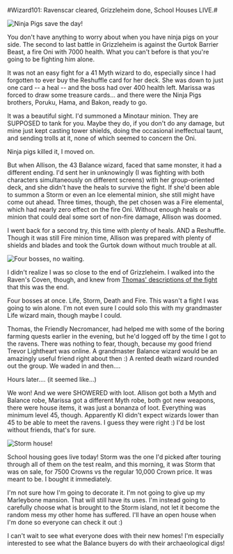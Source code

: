 #Wizard101: Ravenscar cleared, Grizzleheim done, School Houses LIVE.#

![Ninja Pigs save the day!](http://westkarana.com/wp-content/uploads/2009/12/WizardGraphicalClient-2009-12-13-22-34-52-83.jpg "Ninja Pigs save the day!")

You don't have anything to worry about when you have ninja pigs on your side. The second to last battle in Grizzleheim is against the Gurtok Barrier Beast, a fire Oni with 7000 health. What you can't before is that you're going to be fighting him alone.

It was not an easy fight for a 41 Myth wizard to do, especially since I had forgotten to ever buy the Reshuffle card for her deck. She was down to just one card -- a heal -- and the boss had over 400 health left. Marissa was forced to draw some treasure cards... and there were the Ninja Pigs brothers, Poruku, Hama, and Bakon, ready to go.

It was a beautiful sight. I'd summoned a Minotaur minion. They are SUPPOSED to tank for you. Maybe they do, if you don't do any damage, but mine just kept casting tower shields, doing the occasional ineffectual taunt, and sending trolls at it, none of which seemed to concern the Oni.

Ninja pigs killed it, I moved on.

But when Allison, the 43 Balance wizard, faced that same monster, it had a different ending. I'd sent her in unknowingly (I was fighting with both characters simultaneously on different screens) with her group-oriented deck, and she didn't have the heals to survive the fight. If she'd been able to summon a Storm or even an Ice elemental minion, she still might have come out ahead. Three times, though, the pet chosen was a Fire elemental, which had nearly zero effect on the fire Oni. Without enough heals or a minion that could deal some sort of non-fire damage, Allison was doomed.

I went back for a second try, this time with plenty of heals. AND a Reshuffle. Though it was still Fire minion time, Allison was prepared with plenty of shields and blades and took the Gurtok down without much trouble at all.

![Four bosses, no waiting.](http://westkarana.com/wp-content/uploads/2009/12/WizardGraphicalClient-2009-12-13-23-24-01-67.jpg "Four bosses, no waiting.")

I didn't realize I was so close to the end of Grizzleheim. I walked into the Raven's Coven, though, and knew from [Thomas' descriptions of the fight](http://thefriendlynecromancer.blogspot.com/) that this was the end. 

Four bosses at once. Life, Storm, Death and Fire. This wasn't a fight I was going to win alone. I'm not even sure I could solo this with my grandmaster Life wizard main, though maybe I could. 

Thomas, the Friendly Necromancer, had helped me with some of the boring farming quests earlier in the evening, but he'd logged off by the time I got to the ravens. There was nothing to fear, though, because my good friend Trevor Lightheart was online. A grandmaster Balance wizard would be an amazingly useful friend right about then :) A rented death wizard rounded out the group. We waded in and then....

Hours later.... (it seemed like...)

We won! And we were SHOWERED with loot. Allison got both a Myth and Balance robe, Marissa got a different Myth robe, both got new weapons, there were house items, it was just a bonanza of loot. Everything was minimum level 45, though. Apparently KI didn't expect wizards lower than 45 to be able to meet the ravens. I guess they were right :) I'd be lost without friends, that's for sure.

![Storm house!](http://westkarana.com/wp-content/uploads/2009/12/WizardGraphicalClient-2009-12-14-07-35-05-46.jpg "Storm house!")

School housing goes live today! Storm was the one I'd picked after touring through all of them on the test realm, and this morning, it was Storm that was on sale, for 7500 Crowns vs the regular 10,000 Crown price. It was meant to be. I bought it immediately.

I'm not sure how I'm going to decorate it. I'm not going to give up my Marleybone mansion. That will still have its uses. I'm instead going to carefully choose what is brought to the Storm island, not let it become the random mess my other home has suffered. I'll have an open house when I'm done so everyone can check it out :)

I can't wait to see what everyone does with their new homes! I'm especially interested to see what the Balance buyers do with their archaeological digs!

